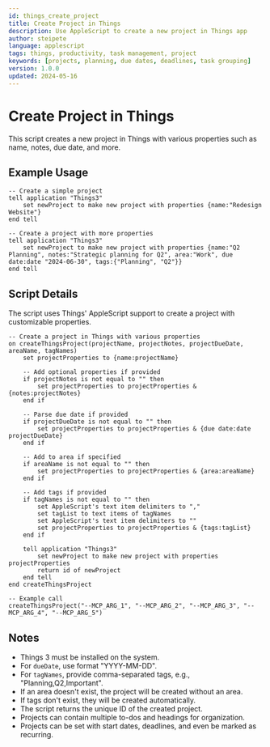 ```yaml
---
id: things_create_project
title: Create Project in Things
description: Use AppleScript to create a new project in Things app
author: steipete
language: applescript
tags: things, productivity, task management, project
keywords: [projects, planning, due dates, deadlines, task grouping]
version: 1.0.0
updated: 2024-05-16
---
```


# Create Project in Things

This script creates a new project in Things with various properties such as name, notes, due date, and more.

## Example Usage

```applescript
-- Create a simple project
tell application "Things3"
    set newProject to make new project with properties {name:"Redesign Website"}
end tell

-- Create a project with more properties
tell application "Things3"
    set newProject to make new project with properties {name:"Q2 Planning", notes:"Strategic planning for Q2", area:"Work", due date:date "2024-06-30", tags:{"Planning", "Q2"}}
end tell
```

## Script Details

The script uses Things' AppleScript support to create a project with customizable properties.

```applescript
-- Create a project in Things with various properties
on createThingsProject(projectName, projectNotes, projectDueDate, areaName, tagNames)
    set projectProperties to {name:projectName}
    
    -- Add optional properties if provided
    if projectNotes is not equal to "" then
        set projectProperties to projectProperties & {notes:projectNotes}
    end if
    
    -- Parse due date if provided
    if projectDueDate is not equal to "" then
        set projectProperties to projectProperties & {due date:date projectDueDate}
    end if
    
    -- Add to area if specified
    if areaName is not equal to "" then
        set projectProperties to projectProperties & {area:areaName}
    end if
    
    -- Add tags if provided
    if tagNames is not equal to "" then
        set AppleScript's text item delimiters to ","
        set tagList to text items of tagNames
        set AppleScript's text item delimiters to ""
        set projectProperties to projectProperties & {tags:tagList}
    end if
    
    tell application "Things3"
        set newProject to make new project with properties projectProperties
        return id of newProject
    end tell
end createThingsProject

-- Example call
createThingsProject("--MCP_ARG_1", "--MCP_ARG_2", "--MCP_ARG_3", "--MCP_ARG_4", "--MCP_ARG_5")
```

## Notes

- Things 3 must be installed on the system.
- For `dueDate`, use format "YYYY-MM-DD".
- For `tagNames`, provide comma-separated tags, e.g., "Planning,Q2,Important".
- If an area doesn't exist, the project will be created without an area.
- If tags don't exist, they will be created automatically.
- The script returns the unique ID of the created project.
- Projects can contain multiple to-dos and headings for organization.
- Projects can be set with start dates, deadlines, and even be marked as recurring.